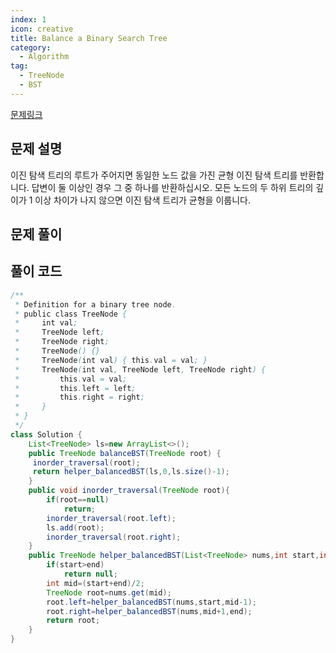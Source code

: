 ```yaml
---
index: 1
icon: creative
title: Balance a Binary Search Tree
category:
  - Algorithm
tag:
  - TreeNode
  - BST
---
```


[문제링크](https://leetcode.com/problems/balance-a-binary-search-tree/)

## 문제 설명

이진 탐색 트리의 루트가 주어지면 동일한 노드 값을 가진 균형 이진 탐색 트리를 반환합니다. 답변이 둘 이상인 경우 그 중 하나를 반환하십시오. 모든 노드의 두 하위 트리의 깊이가 1 이상 차이가 나지 않으면 이진 탐색 트리가 균형을 이룹니다.

## 문제 풀이

## 풀이 코드

```java
/**
 * Definition for a binary tree node.
 * public class TreeNode {
 *     int val;
 *     TreeNode left;
 *     TreeNode right;
 *     TreeNode() {}
 *     TreeNode(int val) { this.val = val; }
 *     TreeNode(int val, TreeNode left, TreeNode right) {
 *         this.val = val;
 *         this.left = left;
 *         this.right = right;
 *     }
 * }
 */
class Solution {
    List<TreeNode> ls=new ArrayList<>();
    public TreeNode balanceBST(TreeNode root) {
     inorder_traversal(root);
     return helper_balancedBST(ls,0,ls.size()-1);
    }
    public void inorder_traversal(TreeNode root){
        if(root==null)
            return;
        inorder_traversal(root.left);
        ls.add(root);
        inorder_traversal(root.right);
    }
    public TreeNode helper_balancedBST(List<TreeNode> nums,int start,int end){
        if(start>end)
            return null;
        int mid=(start+end)/2;
        TreeNode root=nums.get(mid);
        root.left=helper_balancedBST(nums,start,mid-1);
        root.right=helper_balancedBST(nums,mid+1,end);
        return root;
    }
}
```
